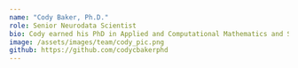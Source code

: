```yaml
---
name: "Cody Baker, Ph.D."
role: Senior Neurodata Scientist
bio: Cody earned his PhD in Applied and Computational Mathematics and Statistics (ACMS) at the University of Notre Dame while working in the [Rosenbaum Group](https://www3.nd.edu/~rrosenb1/ndcnd.html) for Theoretical and Computational Neuroscience. His thesis focused on inference problems for second-order moments of activity in biological neural networks, including spike-time correlations, balance regimes, and synaptic structure. In particular, his primary interests focus on information processing and flow through biophysical neural models, which can eventually allow a thorough understanding of high-level cognitive function.
image: /assets/images/team/cody_pic.png
github: https://github.com/codycbakerphd
---
```

